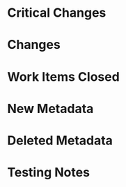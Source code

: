 # Critical Changes

# Changes

# Work Items Closed

# New Metadata

# Deleted Metadata

# Testing Notes
